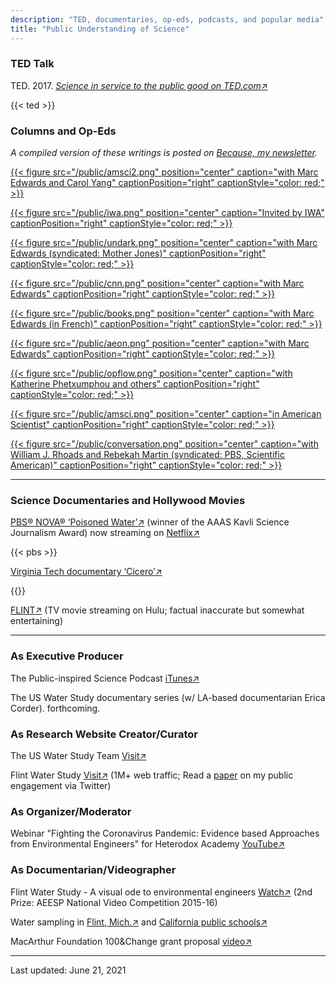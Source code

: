 ```yaml
---
description: "TED, documentaries, op-eds, podcasts, and popular media"
title: "Public Understanding of Science"
---
```


### **TED Talk**

TED. 2017. [*Science in service to the public good on TED.com*↗](https://www.ted.com/talks/siddhartha_roy_science_in_service_to_the_public_good?language=en) 

{{< ted >}}

### **Columns and Op-Eds**

*A compiled version of these writings is posted on [Because, my newsletter](https://siddhartharoy.substack.com/).*

[{{< figure src="/public/amsci2.png" position="center" caption="with Marc Edwards and Carol Yang" captionPosition="right" captionStyle="color: red;" >}}](https://www.americanscientist.org/article/who-dares-to-speak-up)

[{{< figure src="/public/iwa.png" position="center" caption="Invited by IWA" captionPosition="right" captionStyle="color: red;" >}}](https://iwa-network.org/what-can-we-learn-from-misinformation-on-scientific-matters-in-the-water-space/)

[{{< figure src="/public/undark.png" position="center" caption="with Marc Edwards (syndicated: Mother Jones)" captionPosition="right" captionStyle="color: red;" >}}](https://undark.org/2020/09/17/flint-water-crisis-sewage/)

[{{< figure src="/public/cnn.png" position="center" caption="with Marc Edwards" captionPosition="right" captionStyle="color: red;" >}}](https://edition.cnn.com/2019/03/14/opinions/flint-water-myths-scientific-dark-age-roy-edwards/index.html)

[{{< figure src="/public/books.png" position="center" caption="with Marc Edwards (in French)" captionPosition="right" captionStyle="color: red;" >}}](https://www.books.fr/integres-coureurs-tour-de-france/)

[{{< figure src="/public/aeon.png" position="center" caption="with Marc Edwards" captionPosition="right" captionStyle="color: red;" >}}](https://aeon.co/essays/science-is-a-public-good-in-peril-heres-how-to-fix-it)

[{{< figure src="/public/opflow.png" position="center" caption="with Katherine Phetxumphou and others" captionPosition="right" captionStyle="color: red;" >}}](https://awwa.onlinelibrary.wiley.com/doi/10.5991/OPF.2017.43.0010)

[{{< figure src="/public/amsci.png" position="center" caption="in American Scientist" captionPosition="right" captionStyle="color: red;" >}}](https://www.americanscientist.org/article/the-hand-in-hand-spread-of-mistrust-and-misinformation-in-flint)

[{{< figure src="/public/conversation.png" position="center" caption="with William J. Rhoads and Rebekah Martin (syndicated: PBS, Scientific American)" captionPosition="right" captionStyle="color: red;" >}}](https://theconversation.com/we-helped-uncover-a-public-health-crisis-in-flint-but-learned-there-are-costs-to-doing-good-science-54227)

------

### **Science Documentaries and Hollywood Movies**

[PBS® NOVA® ‘Poisoned Water’↗](https://www.pbs.org/video/3001355667/) (winner of the AAAS Kavli Science Journalism Award) now streaming on [Netflix↗](https://www.netflix.com/title/81121185) 

{{< pbs >}}

[Virginia Tech documentary ‘Cicero’↗](https://www.youtube.com/watch?v=x1mrZ1zHb9o)

{{<youtube x1mrZ1zHb9o >}}

[FLINT↗](https://www.imdb.com/title/tt6397426/) (TV movie streaming on Hulu; factual inaccurate but somewhat entertaining)

------

### **As Executive Producer**

The Public-inspired Science Podcast [iTunes↗](https://podcasts.apple.com/us/podcast/public-inspired-science/id1473322295) 

The US Water Study documentary series (w/ LA-based documentarian Erica Corder). forthcoming.

### **As Research Website Creator/Curator**

The US Water Study Team [Visit↗](www.uswaterstudy.org)

Flint Water Study [Visit↗](www.flintwaterstudy.org)  (1M+ web traffic; Read a [paper](https://doi.org/10.1177/1075547017751948) on my public engagement via Twitter)

### **As Organizer/Moderator**

Webinar "Fighting the Coronavirus Pandemic: Evidence based Approaches from Environmental Engineers" for Heterodox Academy [YouTube↗](https://www.youtube.com/watch?v=ORFvtGF6YTY)  

### **As Documentarian/Videographer**

Flint Water Study - A visual ode to environmental engineers [Watch↗](https://www.youtube.com/watch?v=t0ZNYHB7TvE) (2nd Prize: AEESP National Video Competition 2015-16)

Water sampling in [Flint, Mich.↗](https://youtu.be/dEQDaPws2xk) and [California public schools↗](https://youtu.be/pxg9X9NMy4g)

MacArthur Foundation 100&Change grant proposal [video↗](https://youtu.be/j8Y2Q7WPLOE)

------

Last updated: June 21, 2021
